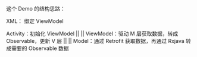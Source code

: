 这个 Demo 的结构思路：

XML： 绑定 ViewModel

Activity：初始化 ViewModel
              ||
              ||
ViewModel：驱动 M 层获取数据，转成 Observable，更新 V 层 
              ||
              ||
Model：通过 Retrofit 获取数据，再通过 Rxjava 转成需要的 Observable 数据

